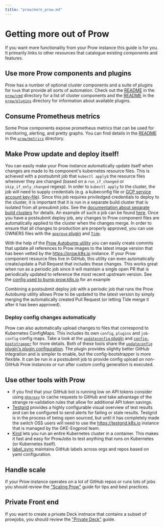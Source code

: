```yaml
---
title: "prow/more_prow.md"
---
```


# Getting more out of Prow

If you want more functionality from your Prow instance this guide is for you. It primarily links to other resources that catalogue existing components and features.

## Use more Prow components and plugins

Prow has a number of optional cluster components and a suite of plugins for `hook` that provide all sorts of automation. Check out the [README](/prow/cmd/README.md) in the [`prow/cmd`](/prow/cmd) directory for a list of cluster components and the [README](/prow/plugins/README.md) in the [`prow/plugins`](/prow/plugins) directory for information about available plugins.

## Consume Prometheus metrics

Some Prow components expose prometheus metrics that can be used for monitoring, alerting, and pretty graphs. You can find details in the [README](/prow/metrics/README.md) in the [`prow/metrics`](/prow/metrics) directory.

## Make Prow update and deploy itself!

You can easily make your Prow instance automatically update itself when changes
are made to its component's kubernetes resource files. This is achieved with a
postsubmit job that `kubectl apply`s the resource files whenever they are
changed (based on a `run_if_changed` or `skip_if_only_changed` regexp). In
order to `kubectl apply` to the cluster, the job will need to supply credentials
(e.g. a kubeconfig file or
[GCP service account key-file](/prow/gcloud-deployer-service-account.sh)). Since
this job requires priviledged credentials to deploy to the cluster, it is
important that it is run in a separate build cluster that is isolated from all
presubmit jobs. See the
[documentation about separate build clusters](/prow/scaling.md#separate-build-clusters)
for details. An example of such a job can be found
[here](https://github.com/istio/test-infra/blob/45526926b4f1cd09147d54d23abc4a4258e62860/prow/cluster/jobs/istio/test-infra/istio.test-infra.trusted.master.yaml#L2-L28).
Once you have a postsubmit deploy job, any changes to Prow component files are
automatically applied to the cluster when the changes merge. In order to ensure
that all changes to production are properly approved, you can use OWNERS files
with the [`approve` plugin](/prow/plugins/approve) and [`Tide`](/prow/cmd/tide).

With the help of the [Prow Autobump utility](/prow/cmd/generic-autobumper/README.md) you can easily create commits that update all references to Prow images to the latest image version that has been vetted by the https://prow.k8s.io instance. If your Prow component resource files live in GitHub, this utility can even automatically create/update a Pull Request that includes these changes. This works great when run as a periodic job since it will maintain a single open PR that is periodically updated to reference the most recent upstream version. See the [config used to bump prow.k8s.io](/config/prow/autobump-config/prow-component-autobump-config.yaml) for an example

Combining a postsubmit deploy job with a periodic job that runs the Prow Autobump utility allows Prow to be updated to the latest version by simply merging the automatically created Pull Request (or letting Tide merge it after it has been approved).

### Deploy config changes automatically

Prow can also automatically upload changes to files that correspond to Kubernetes ConfigMaps. This includes its own `config`, `plugins` and `job-config` config maps. Take a look at the [`updateconfig` plugin](/prow/plugins/updateconfig) and [`config-bootstrapper`](/prow/cmd/config-bootstrapper) for more details. Both of these tools share the [`updateconfig` plugin's plugin configuration](https://github.com/kubernetes/test-infra/blob/531f2a5e6b6fb60e3262340a86992029aa59808f/prow/plugins/config.go#L69). The plugin provides slightly better GitHub integration and is simpler to enable, but the config-bootstrapper is more flexible. It can be run in a postsubmit job to provide config upload on non-GitHub Prow instances or run after custom config generation is executed.

## Use other tools with Prow

* If you find that your GitHub bot is running low on API tokens consider using [`ghproxy`](/ghproxy) to cache requests to GitHub and take advantage of the strange re-validation rules that allow for additional API token savings.
* [Testgrid](/testgrid) provides a highly configurable visual overview of test results and can be configured to send alerts for failing or stale results. Testgrid is in the process of being open sourced, but until it has completely made the switch OSS users will need to use the https://testgrid.k8s.io instance that is managed by the GKE-Engprod team.
* [Kind](https://github.com/kubernetes-sigs/kind) lets you run an entire Kubernetes cluster in a container. This makes it fast and easy for ProwJobs to test anything that runs on Kubernetes (or Kubernetes itself).
* [label_sync](/label_sync) maintains GitHub labels across orgs and repos based on yaml configuration.

## Handle scale

If your Prow instance operates on a lot of GitHub repos or runs lots of jobs you should review the ["Scaling Prow"](/prow/scaling.md) guide for tips and best practices.


## Private Front end

If you want to create a private Deck instnace that contains a subset of prowjobs, you should review the ["Private Deck"](/prow/private_deck.md) guide.